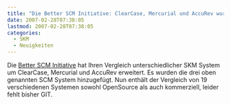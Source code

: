 ```yaml
---
title: "Die Better SCM Initiative: ClearCase, Mercurial und AccuRev wurden hinzugefügt."
date: 2007-02-28T07:38:05
lastmod: 2007-02-28T07:38:05
categories:
  - SKM
  - Neuigkeiten
---
```

Die <a href="http://better-scm.berlios.de/"  title="Better SCM Initiative">Better SCM Initiative</a> 
hat Ihren Vergleich unterschiedlicher SKM System um ClearCase, Mercurial und AccuRev erweitert.
Es wurden die drei oben genannten SCM System hinzugefügt. Nun enthält der Vergleich von 19 verschiedenen Systemen sowohl 
OpenSource als auch kommerziell, leider fehlt bisher GIT.
